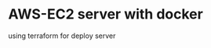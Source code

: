 AWS-EC2 server with docker
================================================================

using terraform for deploy server

